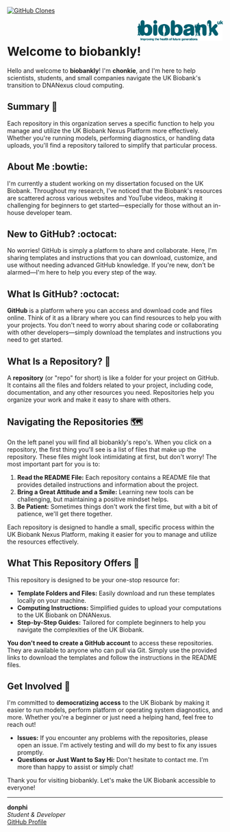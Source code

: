 [![GitHub Clones](https://img.shields.io/badge/dynamic/json?color=success&label=Clone&query=count&url=https://gist.githubusercontent.com/donphi/8cf03fa9c51639a59e292eedfb484580/raw/clone.json&logo=github)](https://github.com/MShawon/github-clone-count-badge)


<img src="uk_biobank.png" alt="UK Biobank Logo" width="200" align="right">
<br/>

# Welcome to biobankly!

Hello and welcome to **biobankly**! I'm **chonkie**, and I'm here to help scientists, students, and small companies navigate the UK Biobank's transition to DNANexus cloud computing.

## Summary 📜

Each repository in this organization serves a specific function to help you manage and utilize the UK Biobank Nexus Platform more effectively. Whether you're running models, performing diagnostics, or handling data uploads, you'll find a repository tailored to simplify that particular process.

## About Me :bowtie:

I'm currently a student working on my dissertation focused on the UK Biobank. Throughout my research, I've noticed that the Biobank's resources are scattered across various websites and YouTube videos, making it challenging for beginners to get started—especially for those without an in-house developer team.

## New to GitHub? :octocat:

No worries! GitHub is simply a platform to share and collaborate. Here, I'm sharing templates and instructions that you can download, customize, and use without needing advanced GitHub knowledge. If you're new, don't be alarmed—I'm here to help you every step of the way.

## What Is GitHub? :octocat:

**GitHub** is a platform where you can access and download code and files online. Think of it as a library where you can find resources to help you with your projects. You don't need to worry about sharing code or collaborating with other developers—simply download the templates and instructions you need to get started.

## What Is a Repository? 📁

A **repository** (or "repo" for short) is like a folder for your project on GitHub. It contains all the files and folders related to your project, including code, documentation, and any other resources you need. Repositories help you organize your work and make it easy to share with others.

## Navigating the Repositories 🗺️

On the left panel you will find all biobankly's repo's.  When you click on a repository, the first thing you'll see is a list of files that make up the repository. These files might look intimidating at first, but don't worry! The most important part for you is to:

1. **Read the README File:** Each repository contains a README file that provides detailed instructions and information about the project.
2. **Bring a Great Attitude and a Smile:** Learning new tools can be challenging, but maintaining a positive mindset helps.
3. **Be Patient:** Sometimes things don't work the first time, but with a bit of patience, we'll get there together.

Each repository is designed to handle a small, specific process within the UK Biobank Nexus Platform, making it easier for you to manage and utilize the resources effectively.

## What This Repository Offers 🙏

This repository is designed to be your one-stop resource for:

- **Template Folders and Files:** Easily download and run these templates locally on your machine.
- **Computing Instructions:** Simplified guides to upload your computations to the UK Biobank on DNANexus.
- **Step-by-Step Guides:** Tailored for complete beginners to help you navigate the complexities of the UK Biobank.

**You don't need to create a GitHub account** to access these repositories. They are available to anyone who can pull via Git. Simply use the provided links to download the templates and follow the instructions in the README files.

## Get Involved 🍹

I'm committed to **democratizing access** to the UK Biobank by making it easier to run models, perform platform or operating system diagnostics, and more. Whether you're a beginner or just need a helping hand, feel free to reach out!

- **Issues:** If you encounter any problems with the repositories, please open an issue. I'm actively testing and will do my best to fix any issues promptly.
- **Questions or Just Want to Say Hi:** Don't hesitate to contact me. I'm more than happy to assist or simply chat!

Thank you for visiting biobankly. Let's make the UK Biobank accessible to everyone!

---

**donphi**  
*Student & Developer*  
[GitHub Profile](https://github.com/biobankly)
